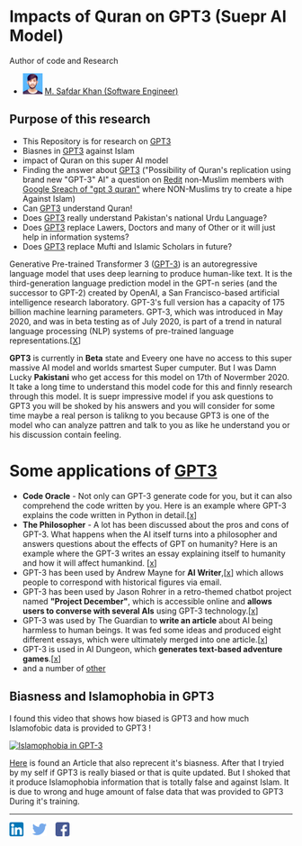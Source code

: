 # Impacts of Quran on GPT3 (Suepr AI Model)
Author of code and Research
  - <img src="/Images/My%20Images/Muhammad-Safdar-Khan.jpg" width="35px"> [M. Safdar Khan (Software Engineer)](https://twitter.com/theSafdarKhan)

## Purpose of this research 
 - This Repository is for research on [GPT3](https://openai.com/blog/openai-api/)
 - Biasnes in [GPT3](https://openai.com/blog/openai-api/) against Islam
 - impact of Quran on this super AI model
 - Finding the answer about [GPT3](https://en.wikipedia.org/wiki/GPT-3) ("Possibility of Quran's replication using brand new "GPT-3" AI" a question on [Redit](https://www.reddit.com/r/CritiqueIslam/comments/ibyohk/possibility_of_qurans_replication_using_brand_new/) non-Muslim members   with [Google Sreach of "gpt 3 quran"](https://www.google.com/search?q=gpt+3+quran&oq=gpt+3+&aqs=chrome.1.69i57j69i59j0i457j0i395l2j69i61j69i60l2.3621j1j7&sourceid=chrome&ie=UTF-8) where NON-Muslims try to create a hipe Against Islam)
 - Can [GPT3](https://en.wikipedia.org/wiki/GPT-3) understand Quran!
 - Does [GPT3](https://en.wikipedia.org/wiki/GPT-3) really understand Pakistan's national Urdu Language?
 - Does [GPT3](https://en.wikipedia.org/wiki/GPT-3) replace Lawers, Doctors and many of Other or it will just help in information systems?
 - Does [GPT3](https://en.wikipedia.org/wiki/GPT-3) replace Mufti and Islamic Scholars in future?

Generative Pre-trained Transformer 3 ([GPT-3](https://en.wikipedia.org/wiki/GPT-3)) is an autoregressive language model that uses deep learning to produce human-like text. It is the third-generation language prediction model in the GPT-n series (and the successor to GPT-2) created by OpenAI, a San Francisco-based artificial intelligence research laboratory. GPT-3's full version has a capacity of 175 billion machine learning parameters. GPT-3, which was introduced in May 2020, and was in beta testing as of July 2020, is part of a trend in natural language processing (NLP) systems of pre-trained language representations.[[X](https://en.wikipedia.org/wiki/GPT-3)]

**GPT3** is currently in **Beta** state and Eveery one have no access to this super massive AI model and worlds smartest Super cumputer. But I was Damn Lucky **Pakistani** who get access for this model on 17th of Novermber 2020. It take a long time to understand this model code for this and finnly research through this model. It is suepr impressive model if you ask questions to GPT3 you will be shoked by his answers and you will consider for some time maybe a real person is talikng to you because GPT3 is one of the model who can analyze pattren and talk to you as like he understand you or his discussion contain feeling. 

# Some applications of [GPT3](https://en.wikipedia.org/wiki/GPT-3)
  - **Code Oracle** - Not only can GPT-3 generate code for you, but it can also comprehend the code written by you. Here is an example where GPT-3 explains the code written in Python in detail.[[x](https://twitter.com/amasad/status/1285789362647478272)]
  - **The Philosopher** - A lot has been discussed about the pros and cons of GPT-3. What happens when the AI itself turns into a philosopher and answers questions about the effects of GPT on humanity? Here is an example where the GPT-3 writes an essay explaining itself to humanity and how it will affect humankind. [[x](https://twitter.com/raphamilliere/status/1289129723310886912)]  
  - GPT-3 has been used by Andrew Mayne for **AI Writer**,[[x](https://www.aiwriter.app/)] which allows people to correspond with historical figures via email.
  - GPT-3 has been used by Jason Rohrer in a retro-themed chatbot project named **"Project December"**, which is accessible online and **allows users to converse with several AIs** using GPT-3 technology.[[x](https://en.wikipedia.org/wiki/Jason_Rohrer)]
  - GPT-3 was used by The Guardian to **write an article** about AI being harmless to human beings. It was fed some ideas and produced eight different essays, which were ultimately  merged into one article.[[x](https://www.theguardian.com/commentisfree/2020/sep/08/robot-wrote-this-article-gpt-3)]
  - GPT-3 is used in AI Dungeon, which **generates text-based adventure games**.[[x](https://en.wikipedia.org/wiki/AI_Dungeon)]
  - and a number of [other](https://www.educative.io/blog/top-uses-gpt-3-deep-learning) 

## Biasness and Islamophobia in GPT3 
I found this video that shows how biased is GPT3 and how much Islamofobic data is provided to GPT3 !

[![Islamophobia in GPT-3](https://img.youtube.com/vi/dZYKczXd2Lw/0.jpg)](https://www.youtube.com/watch?v=dZYKczXd2Lw)

[Here](https://medium.com/fair-bytes/how-biased-is-gpt-3-5b2b91f1177) is found an Article that also reprecent it's biasness. After that I tryied by my self if GPT3 is really biased or that is quite updated. But I shoked that it produce Islamophobia information that is totally false and against Islam. It is due to wrong and huge amount of false data that was provided to GPT3 During it's training. 


<hr>

<a href="https://www.linkedin.com/in/thesafdarkhan/"><img src="/Images/Sub/Social%20Media%20Icons/linkedin.png" width="25px"></a> &nbsp;&nbsp; <a href="https://twitter.com/theSafdarKhan"><img src="/Images/Sub/Social%20Media%20Icons/twitter.png" width="25px"></a> &nbsp;&nbsp; <a href="https://www.facebook.com/thesafdarkhan"><img src="/Images/Sub/Social%20Media%20Icons/facebook.png" width="25px"></a> &nbsp;&nbsp;

